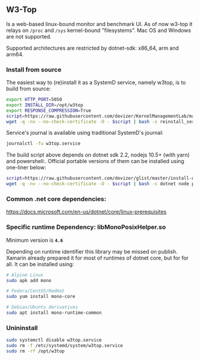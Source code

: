 ## W3-Top
Is a web-based linux-bound monitor and benchmark UI. As of now w3-top it relays on `/proc` and `/sys` kernel-bound "filesystems". Mac OS and Windows are not supported.

Supported architectures are restricted by dotnet-sdk: x86_64, arm and arm64.

### Install from source
The easiest way to (re)install it as a SystemD service, namely w3top, is to build from source:

```bash
export HTTP_PORT=5050
export INSTALL_DIR=/opt/w3top
export RESPONSE_COMPRESSION=True
script=https://raw.githubusercontent.com/devizer/KernelManagementLab/master/build-w3-dashboard.sh
wget -q -nv --no-check-certificate -O - $script | bash -s reinstall_service 
```

Service's journal is available using traditional SystemD's journal:

```bash
journalctl -fu w3top.service
```

The build script above depends on dotnet sdk 2.2, nodejs 10.5+ (with yarn) and powershell:. Official portable versions of them can be installed using one-liner below:
```bash
script=https://raw.githubusercontent.com/devizer/glist/master/install-dotnet-and-nodejs.sh
wget -q -nv --no-check-certificate -O - $script | bash -s dotnet node pwsh
```

### Common .net core dependencies:
https://docs.microsoft.com/en-us/dotnet/core/linux-prerequisites

### Specific runtime Dependency: libMonoPosixHelper.so
Minimum version is **`4.6`**

Depending on runtime identifier this library may be missed on publish. 
Xamarin already prepared it for most of runtimes of dotnet core, but for for all.
It can be installed using:

```bash
# Alpine Linux
sudo apk add mono

# Fedora/CentOS/RedHat
sudo yum install mono-core

# Debian/Ubuntu derivatives
sudo apt install mono-runtime-common
```

### Unininstall
```bash
sudo systemctl disable w3top.service
sudo rm -f /etc/systemd/system/w3top.service 
sudo rm -rf /opt/w3top
```
